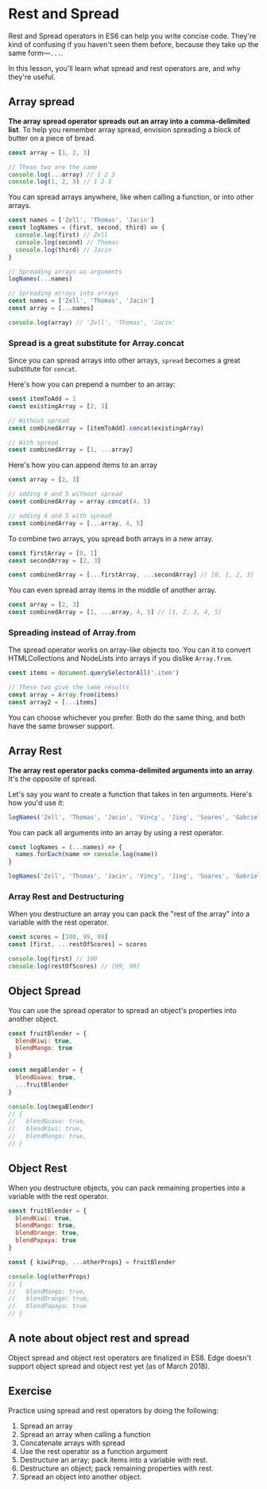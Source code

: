 # Rest and Spread

Rest and Spread operators in ES6 can help you write concise code. They're kind of confusing if you haven't seen them before, because they take up the same form—`...`.

In this lesson, you'll learn what spread and rest operators are, and why they're useful.

## Array spread

**The array spread operator spreads out an array into a comma-delimited list**. To help you remember array spread, envision spreading a block of butter on a piece of bread.

```js
const array = [1, 2, 3]

// These two are the same
console.log(...array) // 1 2 3
console.log(1, 2, 3) // 1 2 3
```

You can spread arrays anywhere, like when calling a function, or into other arrays.

```js
const names = ['Zell', 'Thomas', 'Jacin']
const logNames = (first, second, third) => {
  console.log(first) // Zell
  console.log(second) // Thomas
  console.log(third) // Jacin
}

// Spreading arrays as arguments
logNames(...names)
```

```js
// Spreading arrays into arrays
const names = ['Zell', 'Thomas', 'Jacin']
const array = [...names]

console.log(array) // 'Zell', 'Thomas', 'Jacin'
```

### Spread is a great substitute for Array.concat

Since you can spread arrays into other arrays, `spread` becomes a great substitute for `concat`.

Here's how you can prepend a number to an array:

```js
const itemToAdd = 1
const existingArray = [2, 3]

// Without spread
const combinedArray = [itemToAdd].concat(existingArray)

// With spread
const combinedArray = [1, ...array]
```

Here's how you can append items to an array

```js
const array = [2, 3]

// adding 4 and 5 without spread
const combinedArray = array.concat(4, 5)

// adding 4 and 5 with spread
const combinedArray = [...array, 4, 5]
```

To combine two arrays, you spread both arrays in a new array.

```js
const firstArray = [0, 1]
const secondArray = [2, 3]

const combinedArray = [...firstArray, ...secondArray] // [0, 1, 2, 3]
```

You can even spread array items in the middle of another array.

```js
const array = [2, 3]
const combinedArray = [1, ...array, 4, 5] // [1, 2, 3, 4, 5]
```

### Spreading instead of Array.from

The spread operator works on array-like objects too. You can it to convert HTMLCollections and NodeLists into arrays if you dislike `Array.from`.

```js
const items = document.querySelectorAll('.item')

// These two give the same results
const array = Array.from(items)
const array2 = [...items]
```

You can choose whichever you prefer. Both do the same thing, and both have the same browser support.

## Array Rest

**The array rest operator packs comma-delimited arguments into an array**. It's the opposite of spread.

Let's say you want to create a function that takes in ten arguments. Here's how you'd use it:

```js
logNames('Zell', 'Thomas', 'Jacin', 'Vincy', 'Jing', 'Soares', 'Gabrielle', 'Justin')
```

You can pack all arguments into an array by using a rest operator.

```js
const logNames = (...names) => {
  names.forEach(name => console.log(name))
}

logNames('Zell', 'Thomas', 'Jacin', 'Vincy', 'Jing', 'Soares', 'Gabrielle', 'Justin')
```

### Array Rest and Destructuring

When you destructure an array you can pack the "rest of the array" into a variable with the rest operator.

```js
const scores = [100, 99, 98]
const [first, ...restOfScores] = scores

console.log(first) // 100
console.log(restOfScores) // [99, 98]
```

## Object Spread

You can use the spread operator to spread an object's properties into another object.

```js
const fruitBlender = {
  blendKiwi: true,
  blendMango: true
}

const megaBlender = {
  blendGuava: true,
  ...fruitBlender
}

console.log(megaBlender)
// {
//   blendGuava: true,
//   blendKiwi: true,
//   blendMango: true,
// }
```

## Object Rest

When you destructure objects, you can pack remaining properties into a variable with the rest operator.

```js
const fruitBlender = {
  blendKiwi: true,
  blendMango: true,
  blendOrange: true,
  blendPapaya: true
}
```

```js
const { kiwiProp, ...otherProps} = fruitBlender

console.log(otherProps)
// {
//   blendMango: true,
//   blendOrange: true,
//   blendPapaya: true
// }
```

## A note about object rest and spread

Object spread and object rest operators are finalized in ES8. Edge doesn't support object spread and object rest yet (as of March 2018).

## Exercise

Practice using spread and rest operators by doing the following:

1. Spread an array
2. Spread an array when calling a function
3. Concatenate arrays with spread
4. Use the rest operator as a function argument
5. Destructure an array; pack items into a variable with  rest.
6. Destructure an object; pack remaining properties with rest.
7. Spread an object into another object.


